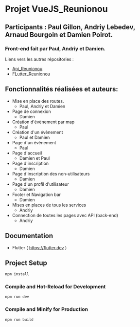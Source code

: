 # Projet VueJS_Reunionou

## Participants : Paul Gillon, Andriy Lebedev, Arnaud Bourgoin et Damien Poirot.
### Front-end fait par Paul, Andriy et Damien.
Liens vers les autres répositories : 
- [Api_Reunionou](https://github.com/Arnaud541/API_Reunionou)
- [FLutter_Reunionou](https://github.com/Arnaud541/Flutter_Reunionou)

## Fonctionnalités réalisées et auteurs:

- Mise en place des routes.
  - Paul, Andriy et Damien
- Page de connexion
  - Damien
- Création d'évènement par map
  - Paul
- Création d'un évènement
  - Paul et Damien
- Page d'un évènement
  - Paul
- Page d'accueil
  - Damien et Paul
- Page d'inscription
  - Damien
- Page d'inscription des non-utilisateurs
  - Damien 
- Page d'un profil d'utilisateur
  - Damien
- Footer et Navigation bar
  - Damien
- Mises en places de tous les services
  - Andriy
- Connection de toutes les pages avec API (back-end)
  - Andriy 

## Documentation

- Flutter ( https://flutter.dev )

## Project Setup

```sh
npm install
```

### Compile and Hot-Reload for Development

```sh
npm run dev
```

### Compile and Minify for Production

```sh
npm run build
```

